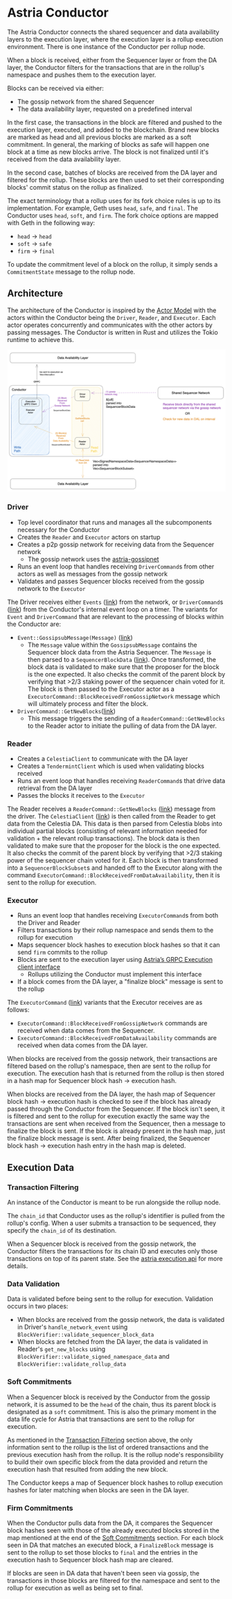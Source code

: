 # Astria Conductor

The Astria Conductor connects the shared sequencer and data availability layers to the execution layer, where the execution layer is a rollup execution environment. There is one instance of the Conductor per rollup node.

When a block is received, either from the Sequencer layer or from the DA layer, the Conductor filters for the transactions that are in the rollup's namespace and pushes them to the execution layer.

Blocks can be received via either:

- The gossip network from the shared Sequencer
- The data availability layer, requested on a predefined interval

In the first case, the transactions in the block are filtered and pushed to the execution layer, executed, and added to the blockchain. Brand new blocks are marked as head and all previous blocks are marked as a soft commitment. In general, the marking of blocks as safe will happen one block at a time as new blocks arrive. The block is not finalized until it's received from the data availability layer.

In the second case, batches of blocks are received from the DA layer and filtered for the rollup. These blocks are then used to set their corresponding blocks' commit status on the rollup as finalized.

The exact terminology that a rollup uses for its fork choice rules is up to its implementation. For example, Geth uses `head`, `safe`, and `final`. The Conductor uses `head`, `soft`, and `firm`. The fork choice options are mapped with Geth in the following way:

- `head` -> `head`
- `soft` -> `safe`
- `firm` -> `final`

To update the commitment level of a block on the rollup, it simply sends a `CommitmentState` message to the rollup node.

## Architecture

The architecture of the Conductor is inspired by the [Actor Model](https://en.wikipedia.org/wiki/Actor_model) with the actors within the Conductor being the `Driver`, `Reader`, and `Executor`. Each actor operates concurrently and communicates with the other actors by passing messages. The Conductor is written in Rust and utilizes the Tokio runtime to achieve this.

![Conductor Architecture](assets/conductor-architecture.png)

### Driver

- Top level coordinator that runs and manages all the subcomponents necessary for the Conductor
- Creates the `Reader` and `Executor` actors on startup
- Creates a p2p gossip network for receiving data from the Sequencer network
    - The gossip network uses the [astria-gossipnet](https://github.com/astriaorg/astria/tree/main/crates/astria-gossipnet)
- Runs an event loop that handles receiving `DriverCommand`s from other actors as well as messages from the gossip network
- Validates and passes Sequencer blocks received from the gossip network to the `Executor`

The Driver receives either `Events` ([link](https://github.com/astriaorg/astria/blob/6e71a76fa52c522ffdcabcd9d659e4de765d9d61/crates/astria-gossipnet/src/network_stream.rs#L39)) from the network, or `DriverCommand`s ([link](https://github.com/astriaorg/astria/blob/6e71a76fa52c522ffdcabcd9d659e4de765d9d61/crates/astria-conductor/src/driver.rs#L54)) from
the Conductor's internal event loop on a timer. The variants for `Event` and
`DriverCommand` that are relevant to the processing of blocks within the
Conductor are:

- `Event::GossipsubMessage(Message)` ([link](https://github.com/astriaorg/astria/blob/6e71a76fa52c522ffdcabcd9d659e4de765d9d61/crates/astria-gossipnet/src/network_stream.rs#L50))
    - The `Message` value within the `GossipsubMessage` contains the Sequencer
      block data from the Astria Sequencer. The `Message` is then parsed to a
      `SequencerBlockData`
      ([link](https://github.com/astriaorg/astria/blob/6e71a76fa52c522ffdcabcd9d659e4de765d9d61/crates/astria-sequencer-types/src/sequencer_block_data.rs#L39)).
      Once transformed, the block data is validated to make sure that the proposer
      for the block is the one expected. It also checks the commit of the parent
      block by verifying that >2/3 staking power of the sequencer chain voted for it.
      The block is then passed to the Executor actor as a
      `ExecutorCommand::BlockReceivedFromGossipNetwork` message which will
      ultimately process and filter the block.
- `DriverCommand::GetNewBlocks`([link](https://github.com/astriaorg/astria/blob/3c4e47dbe1818e4228691d6bfd2b2143a06f1a6e/crates/astria-conductor/src/driver.rs#L54))
    - This message triggers the sending of a `ReaderCommand::GetNewBlocks` to the
      Reader actor to initiate the pulling of data from the DA layer.

### Reader

- Creates a `CelestiaClient` to communicate with the DA layer
- Creates a `TendermintClient` which is used when validating blocks received
- Runs an event loop that handles receiving `ReaderCommand`s that drive data retrieval from the DA layer
- Passes the blocks it receives to the `Executor`

The Reader receives a `ReaderCommand::GetNewBlocks`
([link](https://github.com/astriaorg/astria/blob/3c4e47dbe1818e4228691d6bfd2b2143a06f1a6e/crates/astria-conductor/src/driver.rs#L54))
message from the driver. The `CelestiaClient`
([link](https://github.com/astriaorg/astria/blob/3c4e47dbe1818e4228691d6bfd2b2143a06f1a6e/crates/astria-sequencer-relayer/src/data_availability.rs#L244))
is then called from the Reader to get data from the Celestia DA. This data is
then parsed from Celestia blobs into individual partial blocks (consisting of
relevant information needed for validation + the relevant rollup transactions).
The block data is then validated to make sure that the proposer for the block
is the one expected. It also checks the commit of the parent block by verifying
that >2/3 staking power of the sequencer chain voted for it.
Each block is then transformed into a `SequencerBlockSubset`s and handed off to the Executor along
with the command `ExecutorCommand::BlockReceivedFromDataAvailability`, then it is sent to the rollup
for execution.

### Executor

- Runs an event loop that handles receiving `ExecutorCommand`s from both the
  Driver and Reader
- Filters transactions by their rollup namespace and sends them to the rollup for execution
- Maps sequencer block hashes to execution block hashes so that it can send `firm` commits to the rollup
- Blocks are sent to the execution layer using [Astria’s GRPC Execution client interface](https://buf.build/astria/astria/docs/main:astria.execution.v1alpha1)
    - Rollups utilizing the Conductor must implement this interface
- If a block comes from the DA layer, a "finalize block" message is sent to the rollup

The `ExecutorCommand` ([link](https://github.com/astriaorg/astria/blob/eeffd2dc24ec14cbc7a3b3197ec2a3c099a78605/crates/astria-conductor/src/executor.rs#L81)) variants that the Executor receives are as follows:

- `ExecutorCommand::BlockReceivedFromGossipNetwork` commands are received when data comes from the Sequencer.
- `ExecutorCommand::BlockReceivedFromDataAvailability` commands are received
  when data comes from the DA layer.

When blocks are received from the gossip network, their transactions are
filtered based on the rollup's namespace, then are sent to the rollup for
execution. The execution hash that is returned from the rollup is then stored in
a hash map for Sequencer block hash -> execution hash.

When blocks are received from the DA layer, the hash map of Sequencer block hash
-> execution hash is checked to see if the block has already passed through the
Conductor from the Sequencer. If the block isn't seen, it is filtered and sent
to the rollup for execution exactly the same way the transactions are sent when
received from the Sequencer, then a message to finalize the block is sent.
If the block is already present in the hash map, just the finalize block message
is sent. After being finalized, the Sequencer block hash -> execution hash entry
in the hash map is deleted.

## Execution Data

### Transaction Filtering

An instance of the Conductor is meant to be run alongside the rollup node.

The `chain_id` that Conductor uses as the rollup's identifier is pulled from the rollup's config.
When a user submits a transaction to be sequenced, they specify the `chain_id` of its destination.

When a Sequencer block is received from the gossip network, the Conductor filters the transactions
for its chain ID and executes only those transactions on top of its parent state. See the
[astria execution api](https://github.com/astriaorg/astria/blob/main/specs/execution-api.md)
for more details.

### Data Validation

Data is validated before being sent to the rollup for execution. Validation occurs in two places:

- When blocks are received from the gossip network, the data is validated in Driver's `handle_network_event` using `BlockVerifier::validate_sequencer_block_data`
- When blocks are fetched from the DA layer, the data is validated in Reader's `get_new_blocks` using `BlockVerifier::validate_signed_namespace_data` and `BlockVerifier::validate_rollup_data`

### Soft Commitments

When a Sequencer block is received by the Conductor from the gossip network, it is
assumed to be the `head` of the chain, thus its parent block is designated as a
`soft` commitment. This is also the primary moment in the data life cycle for Astria
that transactions are sent to the rollup for execution.

As mentioned in the [Transaction Filtering](#transaction-filtering) section above, the only information sent to the rollup is the list of ordered transactions and the previous execution hash from the rollup. It is the rollup node's responsibility to build their own specific block from the data provided and return the execution hash that resulted from adding the new block.

The Conductor keeps a map of Sequencer block hashes to rollup execution hashes for later matching when blocks are seen in the DA layer.

### Firm Commitments

When the Conductor pulls data from the DA, it compares the Sequencer block hashes
seen with those of the already executed blocks stored in the map mentioned at the
end of the [Soft Commitments](#soft-commitments) section. For each block seen in
DA that matches an executed block, a `FinalizeBlock` message is sent to the rollup
to set those blocks to `final` and the entries in the execution hash to Sequencer
block hash map are cleared.

If blocks are seen in DA data that haven't been seen via gossip, the transactions in those blocks are filtered for the namespace and sent to the rollup for execution as well as being set to final.
